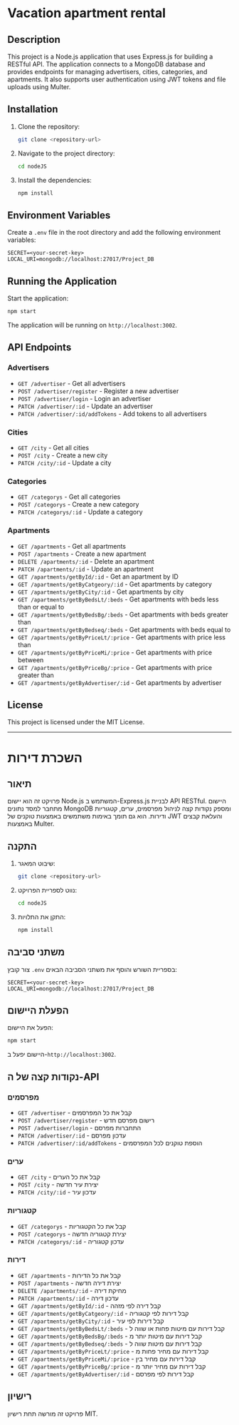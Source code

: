 # Vacation apartment rental

## Description
This project is a Node.js application that uses Express.js for building a RESTful API. The application connects to a MongoDB database and provides endpoints for managing advertisers, cities, categories, and apartments. It also supports user authentication using JWT tokens and file uploads using Multer.

## Installation
1. Clone the repository:
    ```sh
    git clone <repository-url>
    ```
2. Navigate to the project directory:
    ```sh
    cd nodeJS
    ```
3. Install the dependencies:
    ```sh
    npm install
    ```

## Environment Variables
Create a `.env` file in the root directory and add the following environment variables:
```
SECRET=<your-secret-key>
LOCAL_URI=mongodb://localhost:27017/Project_DB
```

## Running the Application
Start the application:
```sh
npm start
```
The application will be running on `http://localhost:3002`.

## API Endpoints
### Advertisers
- `GET /advertiser` - Get all advertisers
- `POST /advertiser/register` - Register a new advertiser
- `POST /advertiser/login` - Login an advertiser
- `PATCH /advertiser/:id` - Update an advertiser
- `PATCH /advertiser/:id/addTokens` - Add tokens to all advertisers

### Cities
- `GET /city` - Get all cities
- `POST /city` - Create a new city
- `PATCH /city/:id` - Update a city

### Categories
- `GET /categorys` - Get all categories
- `POST /categorys` - Create a new category
- `PATCH /categorys/:id` - Update a category

### Apartments
- `GET /apartments` - Get all apartments
- `POST /apartments` - Create a new apartment
- `DELETE /apartments/:id` - Delete an apartment
- `PATCH /apartments/:id` - Update an apartment
- `GET /apartments/getById/:id` - Get an apartment by ID
- `GET /apartments/getByCatgeory/:id` - Get apartments by category
- `GET /apartments/getByCity/:id` - Get apartments by city
- `GET /apartments/getByBedsLt/:beds` - Get apartments with beds less than or equal to
- `GET /apartments/getByBedsBg/:beds` - Get apartments with beds greater than
- `GET /apartments/getByBedseq/:beds` - Get apartments with beds equal to
- `GET /apartments/getByPriceLt/:price` - Get apartments with price less than
- `GET /apartments/getByPriceMi/:price` - Get apartments with price between
- `GET /apartments/getByPriceBg/:price` - Get apartments with price greater than
- `GET /apartments/getByAdvertiser/:id` - Get apartments by advertiser

## License
This project is licensed under the MIT License.

---

# השכרת דירות

## תיאור
פרויקט זה הוא יישום Node.js המשתמש ב-Express.js לבניית API RESTful. היישום מתחבר למסד נתונים MongoDB ומספק נקודות קצה לניהול מפרסמים, ערים, קטגוריות ודירות. הוא גם תומך באימות משתמשים באמצעות טוקנים של JWT והעלאת קבצים באמצעות Multer.

## התקנה
1. שיבוט המאגר:
    ```sh
    git clone <repository-url>
    ```
2. נווט לספריית הפרויקט:
    ```sh
    cd nodeJS
    ```
3. התקן את התלויות:
    ```sh
    npm install
    ```

## משתני סביבה
צור קובץ `.env` בספריית השורש והוסף את משתני הסביבה הבאים:
```
SECRET=<your-secret-key>
LOCAL_URI=mongodb://localhost:27017/Project_DB
```

## הפעלת היישום
הפעל את היישום:
```sh
npm start
```
היישום יפעל ב-`http://localhost:3002`.

## נקודות קצה של ה-API
### מפרסמים
- `GET /advertiser` - קבל את כל המפרסמים
- `POST /advertiser/register` - רישום מפרסם חדש
- `POST /advertiser/login` - התחברות מפרסם
- `PATCH /advertiser/:id` - עדכון מפרסם
- `PATCH /advertiser/:id/addTokens` - הוספת טוקנים לכל המפרסמים

### ערים
- `GET /city` - קבל את כל הערים
- `POST /city` - יצירת עיר חדשה
- `PATCH /city/:id` - עדכון עיר

### קטגוריות
- `GET /categorys` - קבל את כל הקטגוריות
- `POST /categorys` - יצירת קטגוריה חדשה
- `PATCH /categorys/:id` - עדכון קטגוריה

### דירות
- `GET /apartments` - קבל את כל הדירות
- `POST /apartments` - יצירת דירה חדשה
- `DELETE /apartments/:id` - מחיקת דירה
- `PATCH /apartments/:id` - עדכון דירה
- `GET /apartments/getById/:id` - קבל דירה לפי מזהה
- `GET /apartments/getByCatgeory/:id` - קבל דירות לפי קטגוריה
- `GET /apartments/getByCity/:id` - קבל דירות לפי עיר
- `GET /apartments/getByBedsLt/:beds` - קבל דירות עם מיטות פחות או שווה ל
- `GET /apartments/getByBedsBg/:beds` - קבל דירות עם מיטות יותר מ
- `GET /apartments/getByBedseq/:beds` - קבל דירות עם מיטות שווה ל
- `GET /apartments/getByPriceLt/:price` - קבל דירות עם מחיר פחות מ
- `GET /apartments/getByPriceMi/:price` - קבל דירות עם מחיר בין
- `GET /apartments/getByPriceBg/:price` - קבל דירות עם מחיר יותר מ
- `GET /apartments/getByAdvertiser/:id` - קבל דירות לפי מפרסם

## רישיון
פרויקט זה מורשה תחת רישיון MIT.
